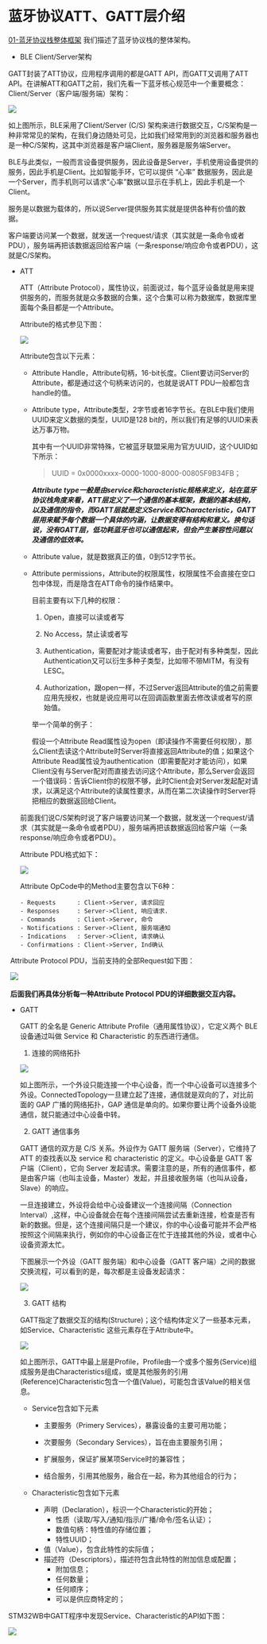 # 蓝牙协议ATT、GATT层介绍

[01-蓝牙协议栈整体框架](./01-蓝牙协议栈整体框架.md) 我们描述了蓝牙协议栈的整体架构。

* BLE Client/Server架构

GATT封装了ATT协议，应用程序调用的都是GATT API，而GATT又调用了ATT API。在讲解ATT和GATT之前，我们先看一下蓝牙核心规范中一个重要概念：Client/Server（客户端/服务端）架构：

![](./picture/03_01.png)

如上图所示，BLE采用了Client/Server (C/S) 架构来进行数据交互，C/S架构是一种非常常见的架构，在我们身边随处可见，比如我们经常用到的浏览器和服务器也是一种C/S架构，这其中浏览器是客户端Client，服务器是服务端Server。

BLE与此类似，一般而言设备提供服务，因此设备是Server，手机使用设备提供的服务，因此手机是Client。比如智能手环，它可以提供 “心率” 数据服务，因此是一个Server，而手机则可以请求“心率”数据以显示在手机上，因此手机是一个Client。

服务是以数据为载体的，所以说Server提供服务其实就是提供各种有价值的数据。

客户端要访问某一个数据，就发送一个request/请求（其实就是一条命令或者PDU），服务端再把该数据返回给客户端（一条response/响应命令或者PDU），这就是C/S架构。 

* ATT

  ATT（Attribute Protocol），属性协议，前面说过，每个蓝牙设备就是用来提供服务的，而服务就是众多数据的合集，这个合集可以称为数据库，数据库里面每个条目都是一个Attribute。

  Attribute的格式参见下图：

  ![](./md-picture/03_02.png)

  Attribute包含以下元素：

  * Attribute Handle，Attribute句柄，16-bit长度。Client要访问Server的Attribute，都是通过这个句柄来访问的，也就是说ATT PDU一般都包含handle的值。

  * Attribute type，Attribute类型，2字节或者16字节长。在BLE中我们使用UUID来定义数据的类型，UUID是128 bit的，所以我们有足够的UUID来表达万事万物。

    其中有一个UUID非常特殊，它被蓝牙联盟采用为官方UUID，这个UUID如下所示：

    > UUID = 0x0000xxxx-0000-1000-8000-00805F9B34FB；

    

    ***Attribute type一般是由service和characteristic规格来定义，站在蓝牙协议栈角度来看，ATT层定义了一个通信的基本框架，数据的基本结构，以及通信的指令，而GATT层就是定义Service和Characteristic，GATT层用来赋予每个数据一个具体的内涵，让数据变得有结构和意义。换句话说，没有GATT层，低功耗蓝牙也可以通信起来，但会产生兼容性问题以及通信的低效率。***

    

  * Attribute value，就是数据真正的值，0到512字节长。

  * Attribute permissions，Attribute的权限属性，权限属性不会直接在空口包中体现，而是隐含在ATT命令的操作结果中。

    目前主要有以下几种的权限：

    1) Open，直接可以读或者写

    2) No Access，禁止读或者写

    3) Authentication，需要配对才能读或者写，由于配对有多种类型，因此Authentication又可以衍生多种子类型，比如带不带MITM，有没有LESC。

    4) Authorization，跟open一样，不过Server返回Attribute的值之前需要应用先授权，也就是说应用可以在回调函数里面去修改读或者写的原始值。

    举一个简单的例子：

    假设一个Attribute Read属性设为open（即读操作不需要任何权限），那么Client去读这个Attribute时Server将直接返回Attribute的值；如果这个Attribute Read属性设为authentication（即需要配对才能访问），如果Client没有与Server配对而直接去访问这个Attribute，那么Server会返回一个错误码：告诉Client你的权限不够，此时Client会对Server发起配对请求，以满足这个Attribute的读属性要求，从而在第二次读操作时Server将把相应的数据返回给Client。

    

  前面我们说C/S架构时说了客户端要访问某一个数据，就发送一个request/请求（其实就是一条命令或者PDU），服务端再把该数据返回给客户端（一条response/响应命令或者PDU）。

  Attribute PDU格式如下：

  ![](./picture/03_03.png) 

  Attribute OpCode中的Method主要包含以下6种：

  ```
  - Requests      : Client->Server, 请求回应 
  - Responses     : Server->Client, 响应请求. 
  - Commands      : Client->Server, 命令 
  - Notifications : Server->Client, 服务端通知 
  - Indications   : Server->Client, 请求确认 
  - Confirmations : Client->Server, Ind确认
  ```

​	Attribute Protocol PDU，当前支持的全部Request如下图：

​	![](./picture/03_04.png)

​	**后面我们再具体分析每一种Attribute Protocol PDU的详细数据交互内容。**

- GATT

  GATT 的全名是 Generic Attribute Profile（通用属性协议），它定义两个 BLE 设备通过叫做 Service 和 Characteristic 的东西进行通信。

  1) 连接的网络拓扑

  ![](./picture/03_05.png)

  如上图所示，一个外设只能连接一个中心设备，而一个中心设备可以连接多个外设。ConnectedTopology一旦建立起了连接，通信就是双向的了，对比前面的 GAP 广播的网络拓扑，GAP 通信是单向的。如果你要让两个设备外设能通信，就只能通过中心设备中转。

  

  2) GATT 通信事务 

  GATT 通信的双方是 C/S 关系。外设作为 GATT 服务端（Server），它维持了 ATT 的查找表以及 service 和 characteristic 的定义。中心设备是 GATT 客户端（Client），它向 Server 发起请求。需要注意的是，所有的通信事件，都是由客户端（也叫主设备，Master）发起，并且接收服务端（也叫从设备，Slave）的响应。

  一旦连接建立，外设将会给中心设备建议一个连接间隔（Connection Interval）,这样，中心设备就会在每个连接间隔尝试去重新连接，检查是否有新的数据。但是，这个连接间隔只是一个建议，你的中心设备可能并不会严格按照这个间隔来执行，例如你的中心设备正在忙于连接其他的外设，或者中心设备资源太忙。

  

  下图展示一个外设（GATT 服务端）和中心设备（GATT 客户端）之间的数据交换流程，可以看到的是，每次都是主设备发起请求：

  ![](.\md-picture\03_06.png)

  

  3) GATT 结构

  GATT指定了数据交互的结构(Structure)；这个结构体定义了一些基本元素，如Service、Characteristic
  这些元素存在于Attribute中。

  ![](./picture/03_07.png)

  如上图所示，GATT中最上层是Profile，Profile由一个或多个服务(Service)组成服务是由Characteristics组成，或是其他服务的引用(Reference)Characteristic包含一个值(Value)，可能包含该Value的相关信息。

  * Service包含如下元素

    * 主要服务（Primery Services），暴露设备的主要可用功能；

    * 次要服务（Secondary Services），旨在由主要服务引用；

    * 扩展服务，保证扩展某项Service时的兼容性；

    * 结合服务，引用其他服务，融合在一起，称为其他组合的行为；

      

  * Characteristic包含如下元素

    * 声明（Declaration），标识一个Characteristic的开始；
      * 性质（读取/写入/通知/指示/广播/命令/签名认证）；
      * 数值句柄：特性值的存储位置；
      * 特性UUID；
    * 值（Value），包含此特性的实际值；
    * 描述符（Descriptors），描述符包含此特性的附加信息或配置；
      * 附加信息；
      * 任何数量；
      * 任何顺序；
      * 可以是供应商特定的；

STM32WB中GATT程序中发现Service、Characteristic的API如下图：

![](./picture/03_08.png)

